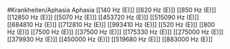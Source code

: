 #Krankheiten/Aphasia
Aphasia
[[140 Hz (E)]]
[[620 Hz (E)]]
[[850 Hz (E)]]
[[12850 Hz (E)]]
[[5070 Hz (E)]]
[[453720 Hz (E)]]
[[515090 Hz (E)]]
[[684810 Hz (E)]]
[[712810 Hz (E)]]
[[993410 Hz (E)]]
[[520 Hz (E)]]
[[800 Hz (E)]]
[[7500 Hz (E)]]
[[37500 Hz (E)]]
[[175330 Hz (E)]]
[[275000 Hz (E)]]
[[379930 Hz (E)]]
[[450000 Hz (E)]]
[[519680 Hz (E)]]
[[883000 Hz (E)]]